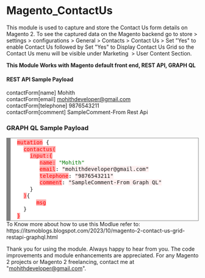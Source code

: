 # Magento_ContactUs

This module is used to capture and store the Contact Us form details on Magento 2. To see the captured data on the Magento backend go to store > settings > configurations > General > Contacts > Contact Us > Set "Yes" to enable Contact Us followed by Set "Yes" to Display Contact Us Grid so the Contact Us menu will be visible under Marketing  > User Content Section.

__This Module Works with Magento default front end, REST API, GRAPH QL__

#### REST API Sample Payload

contactForm[name]                  Mohith<br>
contactForm[email]                 mohithdeveloper@gmail.com<br>
contactForm[telephone]             9876543211<br>
contactForm[comment]               SampleComment-From Rest Api<br>

### GRAPH QL Sample Payload

<html>
 <body>
<!-- HTML Code Start -->
<div style="background: #ffffff; overflow:auto;width:auto;border:solid gray;border-width:.1em .1em .1em .8em;padding:.2em .6em;"><pre style="margin: 0; line-height: 125%"> <span style="color: #FF0000; background-color: #FFAAAA">mutation</span> {
   <span style="color: #FF0000; background-color: #FFAAAA">contactus(</span>
     <span style="color: #FF0000; background-color: #FFAAAA">input:{</span>
        <span style="color: #FF0000; background-color: #FFAAAA">name:</span> <span style="color: #007700">&quot;Mohith&quot;</span>
        <span style="color: #FF0000; background-color: #FFAAAA">email</span>: <span style="background-color: #fff0f0">&quot;mohithdeveloper@gmail.com&quot;</span>
        <span style="color: #FF0000; background-color: #FFAAAA">telephone</span>: <span style="background-color: #fff0f0">&quot;9876543211&quot;</span>
        <span style="color: #FF0000; background-color: #FFAAAA">comment</span>: <span style="background-color: #fff0f0">&quot;SampleComment-From Graph QL&quot;</span>       
     }
   <span style="color: #FF0000; background-color: #FFAAAA">)</span>{
       <span style="color: #FF0000; background-color: #FFAAAA">msg</span>
   }
 <span style="color: #FF0000; background-color: #FFAAAA">}</span>
</pre></div>
<!-- HTML Code End -->
 </body>
</html>
To Know more about how to use this Modlue refer to: https://itsmoblogs.blogspot.com/2023/10/magento-2-contact-us-grid-restapi-graphql.html

Thank you for using the module. Always happy to hear from you. The code improvements and module enhancements are appreciated. For any Magento 2 projects or Magento 2 freelancing, contact me at "mohithdeveloper@gmail.com".

